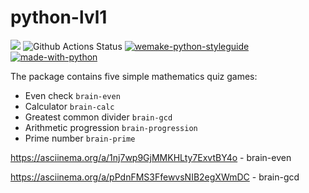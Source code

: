 # python-lvl1

<a href="https://codeclimate.com/github/Gamabyta24/python-lvl1/maintainability"><img src="https://api.codeclimate.com/v1/badges/9b820b59cc7b971d1841/maintainability" /></a>
![Github Actions Status](https://github.com/dosart/python-project-lvl1/actions/workflows/linter.yaml/badge.svg)
[![wemake-python-styleguide](https://img.shields.io/badge/style-wemake-000000.svg)](https://github.com/wemake-services/wemake-python-styleguide)
[![made-with-python](https://img.shields.io/badge/Made%20with-Python-1f425f.svg)](https://www.python.org/)

The package contains five simple mathematics quiz games:

- Even check `brain-even`
- Calculator `brain-calc`
- Greatest common divider `brain-gcd`
- Arithmetic progression `brain-progression`
- Prime number `brain-prime`

https://asciinema.org/a/1nj7wp9GjMMKHLty7ExvtBY4o - brain-even

https://asciinema.org/a/pPdnFMS3FfewvsNIB2egXWmDC - brain-gcd